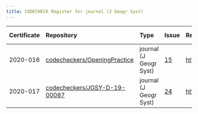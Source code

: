 ```yaml
---
title: CODECHECK Register for journal (J Geogr Syst)
---
```



|Certificate |Repository                   |Type                   |Issue |Report                                 |Check date |
|:-------|:--------------------------------|:------------------|:---|:--------------------------|:----------|
|2020-016    |[codecheckers/OpeningPractice](https://github.com/codecheckers/OpeningPractice)|journal (J Geogr Syst) |[15](https://github.com/codecheckers/register/issues/15)|https://doi.org/10.5281/zenodo.3981253 |2020-06-02 |
|2020-017    |[codecheckers/JGSY-D-19-00087](https://github.com/codecheckers/JGSY-D-19-00087)|journal (J Geogr Syst) |[24](https://github.com/codecheckers/register/issues/24)|https://doi.org/10.5281/zenodo.4003848 |2020-08-27 |
